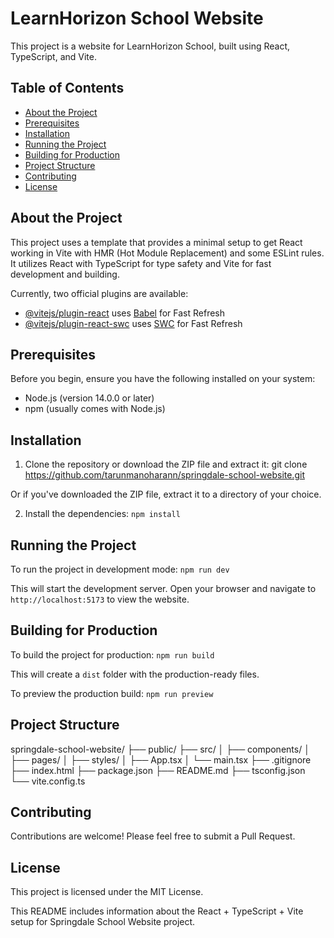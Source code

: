 #  LearnHorizon School Website

This project is a website for LearnHorizon School, built using React, TypeScript, and Vite.

## Table of Contents

- [About the Project](#about-the-project)
- [Prerequisites](#prerequisites)
- [Installation](#installation)
- [Running the Project](#running-the-project)
- [Building for Production](#building-for-production)
- [Project Structure](#project-structure)
- [Contributing](#contributing)
- [License](#license)

## About the Project

This project uses a template that provides a minimal setup to get React working in Vite with HMR (Hot Module Replacement) and some ESLint rules. It utilizes React with TypeScript for type safety and Vite for fast development and building.

Currently, two official plugins are available:
- [@vitejs/plugin-react](https://github.com/vitejs/vite-plugin-react/blob/main/packages/plugin-react/README.md) uses [Babel](https://babeljs.io/) for Fast Refresh
- [@vitejs/plugin-react-swc](https://github.com/vitejs/vite-plugin-react-swc) uses [SWC](https://swc.rs/) for Fast Refresh

## Prerequisites

Before you begin, ensure you have the following installed on your system:

- Node.js (version 14.0.0 or later)
- npm (usually comes with Node.js)

## Installation

1. Clone the repository or download the ZIP file and extract it:
git clone https://github.com/tarunmanoharann/springdale-school-website.git

Or if you've downloaded the ZIP file, extract it to a directory of your choice.
  
2. Install the dependencies:
`npm install`

## Running the Project

To run the project in development mode:
`npm run dev`

This will start the development server. Open your browser and navigate to `http://localhost:5173` to view the website.

## Building for Production

To build the project for production:
`npm run build`

This will create a `dist` folder with the production-ready files.

To preview the production build:
`npm run preview`


## Project Structure

springdale-school-website/
├── public/
├── src/
│   ├── components/
│   ├── pages/
│   ├── styles/
│   ├── App.tsx
│   └── main.tsx
├── .gitignore
├── index.html
├── package.json
├── README.md
├── tsconfig.json
└── vite.config.ts


## Contributing
Contributions are welcome! Please feel free to submit a Pull Request.

## License
This project is licensed under the MIT License.

This README includes information about the React + TypeScript + Vite setup for Springdale School Website project.
